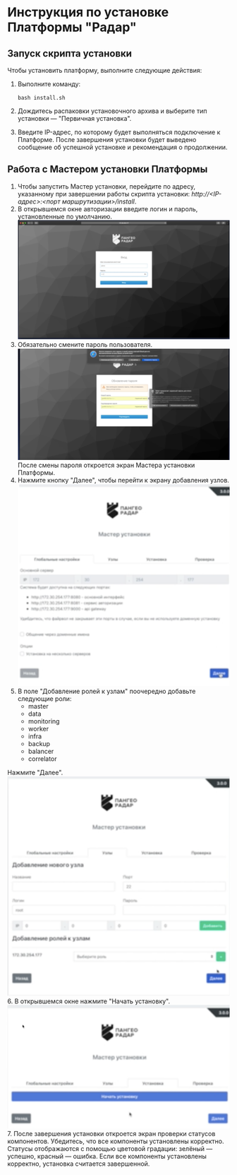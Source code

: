 # Инструкция по установке Платформы "Радар"

## Запуск скрипта установки

Чтобы установить платформу, выполните следующие действия:

1. Выполните команду:
   ```
   bash install.sh
   ```

2. Дождитесь распаковки установочного архива и выберите тип установки — "Первичная установка".
3. Введите IP-адрес, по которому будет выполняться подключение к Платформе.
После завершения установки будет выведено сообщение об успешной установке и рекомендация о продолжении. 

## Работа с Мастером установки Платформы

1. Чтобы запустить Мастер установки, перейдите по адресу, указанному при завершении работы скрипта установки: *http://<IP-адрес>:<порт маршрутизации>/install*.
1. В открывшемся окне авторизации введите логин и пароль, установленные по умолчанию.
![Авторизация в сервисе](../images/autoriz.png)
1. Обязательно смените пароль пользователя.
![Смена пароля](../images/password.png)
После смены пароля откроется экран Мастера установки Платформы.
1. Нажмите кнопку "Далее", чтобы перейти к экрану добавления узлов.
![](../images/install_master.png)
1. В поле "Добавление ролей к узлам" поочередно добавьте следующие роли:
   * master
   * data
   * monitoring
   * worker
   * infra
   * backup
   * balancer
   * correlator

Нажмите "Далее".
![](../images/master.png)
6. В открывшемся окне нажмите "Начать установку".
![](../images/start_install.png)
7. После завершения установки откроется экран проверки статусов компонентов. Убедитесь, что все компоненты установлены корректно. 
Статусы отображаются с помощью цветовой градации: зелёный — успешно, красный — ошибка. 
Если все компоненты установлены корректно, установка считается завершенной. 
